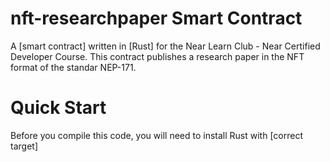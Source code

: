 nft-researchpaper Smart Contract
==================

A [smart contract] written in [Rust] for the Near Learn Club - Near Certified Developer
Course. This contract publishes a research paper in the NFT format of the standar
NEP-171.


Quick Start
===========

Before you compile this code, you will need to install Rust with [correct target]

